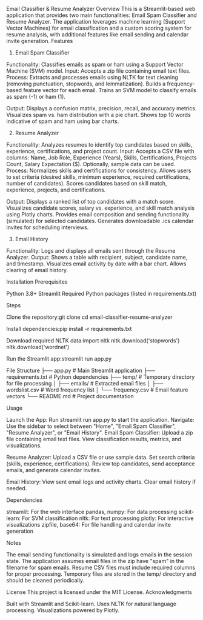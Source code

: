 Email Classifier & Resume Analyzer
Overview
This is a Streamlit-based web application that provides two main functionalities: Email Spam Classifier and Resume Analyzer. The application leverages machine learning (Support Vector Machines) for email classification and a custom scoring system for resume analysis, with additional features like email sending and calendar invite generation.
Features
1. Email Spam Classifier

Functionality: Classifies emails as spam or ham using a Support Vector Machine (SVM) model.
Input: Accepts a zip file containing email text files.
Process:
Extracts and processes emails using NLTK for text cleaning (removing punctuation, stopwords, and lemmatization).
Builds a frequency-based feature vector for each email.
Trains an SVM model to classify emails as spam (-1) or ham (1).


Output:
Displays a confusion matrix, precision, recall, and accuracy metrics.
Visualizes spam vs. ham distribution with a pie chart.
Shows top 10 words indicative of spam and ham using bar charts.



2. Resume Analyzer

Functionality: Analyzes resumes to identify top candidates based on skills, experience, certifications, and project count.
Input: Accepts a CSV file with columns: Name, Job Role, Experience (Years), Skills, Certifications, Projects Count, Salary Expectation ($). Optionally, sample data can be used.
Process:
Normalizes skills and certifications for consistency.
Allows users to set criteria (desired skills, minimum experience, required certifications, number of candidates).
Scores candidates based on skill match, experience, projects, and certifications.


Output:
Displays a ranked list of top candidates with a match score.
Visualizes candidate scores, salary vs. experience, and skill match analysis using Plotly charts.
Provides email composition and sending functionality (simulated) for selected candidates.
Generates downloadable .ics calendar invites for scheduling interviews.



3. Email History

Functionality: Logs and displays all emails sent through the Resume Analyzer.
Output:
Shows a table with recipient, subject, candidate name, and timestamp.
Visualizes email activity by date with a bar chart.
Allows clearing of email history.



Installation
Prerequisites

Python 3.8+
Streamlit
Required Python packages (listed in requirements.txt)

Steps

Clone the repository:git clone <repository-url>
cd email-classifier-resume-analyzer


Install dependencies:pip install -r requirements.txt


Download required NLTK data:import nltk
nltk.download('stopwords')
nltk.download('wordnet')


Run the Streamlit app:streamlit run app.py



File Structure
├── app.py                  # Main Streamlit application
├── requirements.txt        # Python dependencies
├── temp/                   # Temporary directory for file processing
│   ├── emails/             # Extracted email files
│   ├── wordslist.csv       # Word frequency list
│   └── frequency.csv       # Email feature vectors
└── README.md               # Project documentation

Usage

Launch the App: Run streamlit run app.py to start the application.
Navigate: Use the sidebar to select between "Home", "Email Spam Classifier", "Resume Analyzer", or "Email History".
Email Spam Classifier:
Upload a zip file containing email text files.
View classification results, metrics, and visualizations.


Resume Analyzer:
Upload a CSV file or use sample data.
Set search criteria (skills, experience, certifications).
Review top candidates, send acceptance emails, and generate calendar invites.


Email History:
View sent email logs and activity charts.
Clear email history if needed.



Dependencies

streamlit: For the web interface
pandas, numpy: For data processing
scikit-learn: For SVM classification
nltk: For text processing
plotly: For interactive visualizations
zipfile, base64: For file handling and calendar invite generation

Notes

The email sending functionality is simulated and logs emails in the session state.
The application assumes email files in the zip have "spam" in the filename for spam emails.
Resume CSV files must include required columns for proper processing.
Temporary files are stored in the temp/ directory and should be cleaned periodically.

License
This project is licensed under the MIT License.
Acknowledgments

Built with Streamlit and Scikit-learn.
Uses NLTK for natural language processing.
Visualizations powered by Plotly.
